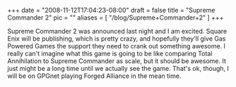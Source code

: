 
+++
date = "2008-11-12T17:04:23-08:00"
draft = false
title = "Supreme Commander 2"
pic = ""
aliases = [
  "/blog/Supreme+Commander+2"
]
+++

<p>
    Supreme Commander 2 was announced last night and I am excited.  Square Enix will be publishing, which is pretty
    crazy, and hopefully they'll give Gas Powered Games the support they need to crank out something awesome.  I
    really can't imagine what this game is going to be like comparing Total Annihilation to Supreme Commander as scale,
    but it should be awesome.  It just might be a long time until we actually see the game.  That's ok, though, I will
    be on GPGnet playing Forged Alliance in the mean time.  
    </p>